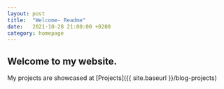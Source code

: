 ```yaml
---
layout: post
title:  "Welcome- Readme"
date:   2021-10-28 21:00:00 +0200
category: homepage
---
```

## Welcome to my website.

My projects are showcased at [Projects]({{ site.baseurl }}/blog-projects)